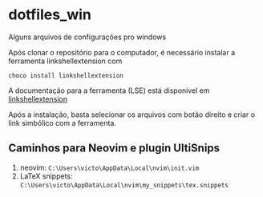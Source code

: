 # dotfiles_win
Alguns arquivos de configurações pro windows

Após clonar o repositório para o computador, é necessário instalar a ferramenta linkshellextension com

`choco install linkshellextension`

A documentação para a ferramenta (LSE) está disponível em [linkshellextension](https://schinagl.priv.at/nt/hardlinkshellext/linkshellextension.html)

Após a instalação, basta selecionar os arquivos com botão direito e criar o link simbólico com a ferramenta.

## Caminhos para Neovim e plugin UltiSnips

1. neovim: `C:\Users\victo\AppData\Local\nvim\init.vim`
2. LaTeX snippets: `C:\Users\victo\AppData\Local\nvim\my_snippets\tex.snippets`
